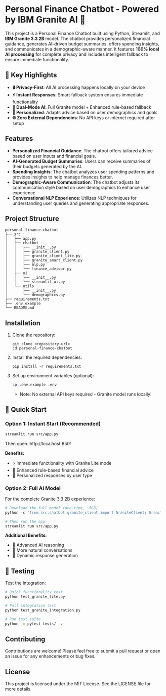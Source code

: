 # Personal Finance Chatbot - Powered by IBM Granite AI 🚀

This project is a Personal Finance Chatbot built using Python, Streamlit, and **IBM Granite 3.3 2B** model. The chatbot provides personalized financial guidance, generates AI-driven budget summaries, offers spending insights, and communicates in a demographic-aware manner. It features **100% local AI processing** for complete privacy and includes intelligent fallback to ensure immediate functionality.

## 🎯 **Key Highlights**

- **🔒 Privacy-First**: All AI processing happens locally on your device
- **⚡ Instant Responses**: Smart fallback system ensures immediate functionality
- **🧠 Dual-Mode AI**: Full Granite model + Enhanced rule-based fallback
- **👥 Personalized**: Adapts advice based on user demographics and goals
- **🌐 Zero External Dependencies**: No API keys or internet required after setup

## Features

- **Personalized Financial Guidance**: The chatbot offers tailored advice based on user inputs and financial goals.
- **AI-Generated Budget Summaries**: Users can receive summaries of their budgets generated by the AI.
- **Spending Insights**: The chatbot analyzes user spending patterns and provides insights to help manage finances better.
- **Demographic-Aware Communication**: The chatbot adjusts its communication style based on user demographics to enhance user experience.
- **Conversational NLP Experience**: Utilizes NLP techniques for understanding user queries and generating appropriate responses.

## Project Structure

```
personal-finance-chatbot
├── src
│   ├── app.py
│   ├── chatbot
│   │   ├── __init__.py
│   │   ├── granite_client.py
│   │   ├── granite_client_lite.py
│   │   ├── granite_smart_client.py
│   │   ├── nlp.py
│   │   └── finance_advisor.py
│   ├── ui
│   │   ├── __init__.py
│   │   └── streamlit_ui.py
│   └── utils
│       ├── __init__.py
│       └── demographics.py
├── requirements.txt
├── .env.example
└── README.md
```

## Installation

1. Clone the repository:
   ```
   git clone <repository-url>
   cd personal-finance-chatbot
   ```

2. Install the required dependencies:
   ```
   pip install -r requirements.txt
   ```

3. Set up environment variables (optional):
   ```bash
   cp .env.example .env
   ```
   - Note: No external API keys required - Granite model runs locally!

## 🚀 Quick Start

### **Option 1: Instant Start (Recommended)**
```bash
streamlit run src/app.py
```
Then open: http://localhost:8501

**Benefits:**
- ⚡ Immediate functionality with Granite Lite mode  
- 🔧 Enhanced rule-based financial advice
- 🎯 Personalized responses by user type

### **Option 2: Full AI Model** 
For the complete Granite 3.3 2B experience:
```python
# Download the full model (one-time, ~5GB)
python -c "from src.chatbot.granite_client import GraniteClient; GraniteClient(timeout_seconds=3600)"

# Then run the app
streamlit run src/app.py
```

**Additional Benefits:**
- 🧠 Advanced AI reasoning
- 💬 More natural conversations  
- 🎨 Dynamic response generation

## 🧪 Testing

Test the integration:
```bash
# Quick functionality test
python test_granite_lite.py

# Full integration test  
python test_granite_integration.py

# Run test suite
python -m pytest tests/ -v
```

## Contributing

Contributions are welcome! Please feel free to submit a pull request or open an issue for any enhancements or bug fixes.

## License

This project is licensed under the MIT License. See the LICENSE file for more details.